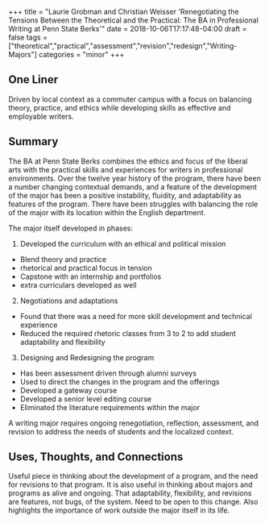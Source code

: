 +++
title = "Laurie Grobman and Christian Weisser 'Renegotiating the Tensions Between the Theoretical and the Practical: The BA in Professional Writing at Penn State Berks'"
date = 2018-10-06T17:17:48-04:00
draft = false
tags = ["theoretical","practical","assessment","revision","redesign","Writing-Majors"]
categories = "minor"
+++
## One Liner
Driven by local context as a commuter campus with a focus on balancing theory, practice, and ethics while developing skills as effective and employable writers.

## Summary
The BA at Penn State Berks combines the ethics and focus of the liberal arts with the practical skills and experiences for writers in professional environments. Over the twelve year history of the program, there have been a number changing contextual demands, and a feature of the development of the major has been a positive instability, fluidity, and adaptability as features of the program. There have been struggles with balancing the role of the major with its location within the English department.

The major itself developed in phases:

1. Developed the curriculum with an ethical and political mission
  - Blend theory and practice
  - rhetorical and practical focus in tension
  - Capstone with an internship and portfolios
  - extra curriculars developed as well
2. Negotiations and adaptations
  - Found that there was a need for more skill development and technical experience
  - Reduced the required rhetoric classes from 3 to 2 to add student adaptability and flexibility
3. Designing and Redesigning the program
  - Has been assessment driven through alumni surveys
  - Used to direct the changes in the program and the offerings
  - Developed a gateway course
  - Developed a senior level editing course
  - Eliminated the literature requirements within the major

A writing major requires ongoing renegotiation, reflection, assessment, and revision to address the needs of students and the localized context.

## Uses, Thoughts, and Connections
Useful piece in thinking about the development of a program, and the need for revisions to that program. It is also useful in thinking about majors and programs as alive and ongoing. That adaptability, flexibility, and revisions are features, not bugs, of the system. Need to be open to this change. Also highlights the importance of work outside the major itself in its life. 
